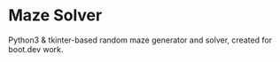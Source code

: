 # Maze Solver

Python3 & tkinter-based random maze generator and solver, created for boot.dev work.
